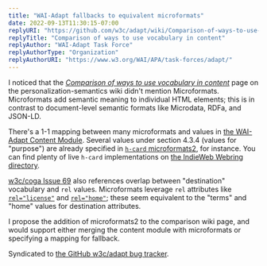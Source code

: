 ```yaml
---
title: "WAI-Adapt fallbacks to equivalent microformats"
date: 2022-09-13T11:30:15-07:00
replyURI: "https://github.com/w3c/adapt/wiki/Comparison-of-ways-to-use-vocabulary-in-content"
replyTitle: "Comparison of ways to use vocabulary in content"
replyAuthor: "WAI-Adapt Task Force"
replyAuthorType: "Organization"
replyAuthorURI: "https://www.w3.org/WAI/APA/task-forces/adapt/"
---
```


I noticed that the <cite>[Comparison of ways to use vocabulary in content](https://github.com/w3c/adapt/wiki/Comparison-of-ways-to-use-vocabulary-in-content)</cite> page on the personalization-semantics wiki didn't mention Microformats. Microformats add semantic meaning to individual HTML elements; this is in contrast to document-level semantic formats like Microdata, RDFa, and JSON-LD.

There's a 1-1 mapping between many microformats and values in [the WAI-Adapt Content Module](https://w3c.github.io/adapt/content/index.html). Several values under section 4.3.4 (values for "purpose") are already specified in [`h-card` microformats2](https://microformats.org/wiki/h-card), for instance. You can find plenty of live `h-card` implementations on [the IndieWeb Webring directory](https://🕸💍.ws/directory).

[w3c/coga Issue 69](https://github.com/w3c/coga/issues/69) also references overlap between "destination" vocabulary and `rel` values. Microformats leverage `rel` attributes like [`rel="license"`](https://microformats.org/wiki/rel-license) and [`rel="home"`](https://microformats.org/wiki/rel-home); these seem equivalent to the "terms" and "home" values for destination attributes.

I propose the addition of microformats2 to the comparison wiki page, and would support either merging the content module with microformats or specifying a mapping for fallback.

Syndicated to <a href="https://github.com/w3c/adapt/issues/221" class="u-syndication" rel="syndication">the GitHub w3c/adapt bug tracker</a>.
